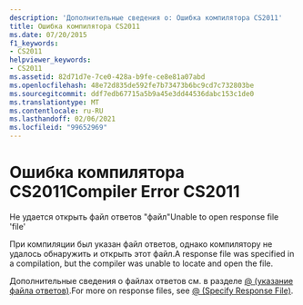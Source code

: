 ```yaml
---
description: 'Дополнительные сведения о: Ошибка компилятора CS2011'
title: Ошибка компилятора CS2011
ms.date: 07/20/2015
f1_keywords:
- CS2011
helpviewer_keywords:
- CS2011
ms.assetid: 82d71d7e-7ce0-428a-b9fe-ce8e81a07abd
ms.openlocfilehash: 48e72d835de592fe7b73473b6bc9cd7c732803be
ms.sourcegitcommit: ddf7edb67715a5b9a45e3dd44536dabc153c1de0
ms.translationtype: MT
ms.contentlocale: ru-RU
ms.lasthandoff: 02/06/2021
ms.locfileid: "99652969"
---
```

# <a name="compiler-error-cs2011"></a><span data-ttu-id="7b038-103">Ошибка компилятора CS2011</span><span class="sxs-lookup"><span data-stu-id="7b038-103">Compiler Error CS2011</span></span>

<span data-ttu-id="7b038-104">Не удается открыть файл ответов "файл"</span><span class="sxs-lookup"><span data-stu-id="7b038-104">Unable to open response file 'file'</span></span>  
  
 <span data-ttu-id="7b038-105">При компиляции был указан файл ответов, однако компилятору не удалось обнаружить и открыть этот файл.</span><span class="sxs-lookup"><span data-stu-id="7b038-105">A response file was specified in a compilation, but the compiler was unable to locate and open the file.</span></span>  
  
 <span data-ttu-id="7b038-106">Дополнительные сведения о файлах ответов см. в разделе [@ (указание файла ответов)](../language-reference/compiler-options/response-file-compiler-option.md).</span><span class="sxs-lookup"><span data-stu-id="7b038-106">For more on response files, see [@ (Specify Response File)](../language-reference/compiler-options/response-file-compiler-option.md).</span></span>
